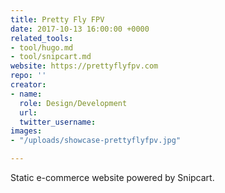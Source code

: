 ```yaml
---
title: Pretty Fly FPV
date: 2017-10-13 16:00:00 +0000
related_tools:
- tool/hugo.md
- tool/snipcart.md
website: https://prettyflyfpv.com
repo: ''
creator:
- name: 
  role: Design/Development
  url: 
  twitter_username: 
images:
- "/uploads/showcase-prettyflyfpv.jpg"

---
```

Static e-commerce website powered by Snipcart.
